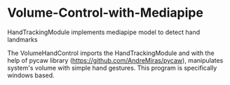 # Volume-Control-with-Mediapipe


HandTrackingModule implements mediapipe model to detect hand landmarks

The VolumeHandControl imports the HandTrackingModule and with the help of pycaw library (https://github.com/AndreMiras/pycaw), manipulates system's volume with simple hand gestures. This program is specifically windows based.
